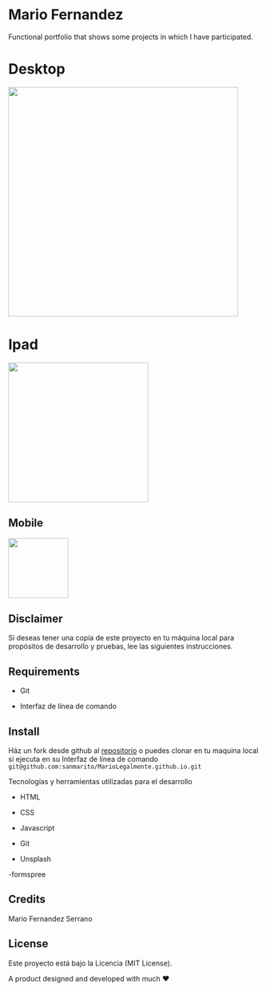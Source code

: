 # Mario Fernandez 
Functional portfolio that shows some projects in which I have participated.
##


# Desktop

<img width="460px"  src="https://firebasestorage.googleapis.com/v0/b/mfs-api-5e5f4.appspot.com/o/my-profile%2Fassets%2Fimages%2Fdesktop-my-profile.png?alt=media&token=7e358acb-1a8c-468f-a296-03f77e3edc29" />

 
 ##

# Ipad 

<img width="280px"  src="https://firebasestorage.googleapis.com/v0/b/mfs-api-5e5f4.appspot.com/o/my-profile%2Fassets%2Fimages%2Fipad-my-profile.png?alt=media&token=357fb28f-bb03-466c-bc9b-6523b44e66de" />


## Mobile

<img width="120px"  src="https://firebasestorage.googleapis.com/v0/b/mfs-api-5e5f4.appspot.com/o/my-profile%2Fassets%2Fimages%2Fiphonex-my-profile.png?alt=media&token=0568b34f-2627-487d-be34-e0f6060873c5" />




 
 ## Disclaimer

Si deseas tener una copia de este proyecto en tu máquina local para propósitos de desarrollo y pruebas, lee las siguientes instrucciones. 
 
 

## Requirements

  - Git

  - Interfaz de línea de comando


## Install

 Ház un fork desde github al [repositorio](git@github.com:sanmarito/sanmarito.github.io.git) o puedes clonar en tu maquina local si ejecuta en su Interfaz de línea de comando
```git@github.com:sanmarito/MarioLegalmente.github.io.git``` 


Tecnologías y herramientas utilizadas para el desarrollo

  - HTML
  
  - CSS
  
  - Javascript
  
  - Git
  
  - Unsplash
  
  -formspree


## Credits

Mario Fernandez Serrano

## License
Este proyecto está bajo la Licencia (MIT License).


A product designed and developed with much ❤  
